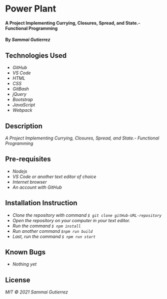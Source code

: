 # Power Plant

####  A Project Implementing Currying, Closures, Spread, and State.- Functional Programming

#### By _**Sammai Gutierrez**_

## Technologies Used

* _GitHub_
* _VS Code_
* _HTML_
* _CSS_
* _GitBash_
* _jQuery_
* _Bootstrap_
* _JavaScript_
* _Webpack_

## Description

_A Project Implementing Currying, Closures, Spread, and State.- Functional Programming_

## Pre-requisites

* _Nodejs_
* _VS Code or another text editor of choice_
* _Internet browser_
* _An account with GitHub_

## Installation Instruction

* _Clone the repository with command `$ git clone gitHub-URL-repository`_
* _Open the repository on your computer in your text editor._
* _Run the command `$ npm install`_
* _Run another command `$npm run build`_
* _Last, run the command `$ npm run start`_

## Known Bugs

* _Nothing yet_

## License

_MIT &copy; 2021 Sammai Gutierrez_
